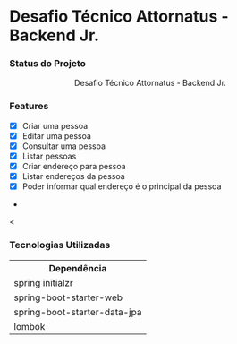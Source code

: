 <h1>Desafio Técnico Attornatus - Backend Jr. </h1>

<h3>Status do Projeto</h3>
<p align="center"> Desafio Técnico Attornatus - Backend Jr. </p>

<h3>Features</h3>

- [x]  Criar uma pessoa  <br>
- [x]  Editar uma pessoa <br>
- [x] Consultar uma pessoa <br>
-  [x] Listar pessoas <br>
-  [x] Criar endereço para pessoa <br>
-  [x] Listar endereços da pessoa <br>
-  [x] Poder informar qual endereço é o principal da pessoa  <br>
- 

<




<h3>Tecnologias Utilizadas</h3>

<table>
<tr>
	<th>Dependência</th>
	
</tr>
<tr>
	<td>spring initialzr</td>
</tr>
<tr>
	<td>spring-boot-starter-web</td>
</tr>
<tr>
	<td>spring-boot-starter-data-jpa</td>
</tr>
<tr>
	<td>lombok</td>
</tr>

<tr>
</tr>
</table>


